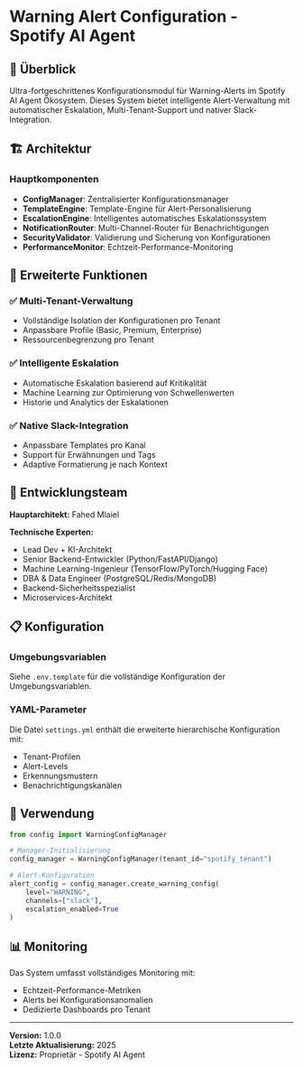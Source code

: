 # Warning Alert Configuration - Spotify AI Agent

## 🎯 Überblick

Ultra-fortgeschrittenes Konfigurationsmodul für Warning-Alerts im Spotify AI Agent Ökosystem. Dieses System bietet intelligente Alert-Verwaltung mit automatischer Eskalation, Multi-Tenant-Support und nativer Slack-Integration.

## 🏗️ Architektur

### Hauptkomponenten

- **ConfigManager**: Zentralisierter Konfigurationsmanager
- **TemplateEngine**: Template-Engine für Alert-Personalisierung
- **EscalationEngine**: Intelligentes automatisches Eskalationssystem
- **NotificationRouter**: Multi-Channel-Router für Benachrichtigungen
- **SecurityValidator**: Validierung und Sicherung von Konfigurationen
- **PerformanceMonitor**: Echtzeit-Performance-Monitoring

## 🚀 Erweiterte Funktionen

### ✅ Multi-Tenant-Verwaltung
- Vollständige Isolation der Konfigurationen pro Tenant
- Anpassbare Profile (Basic, Premium, Enterprise)
- Ressourcenbegrenzung pro Tenant

### ✅ Intelligente Eskalation
- Automatische Eskalation basierend auf Kritikalität
- Machine Learning zur Optimierung von Schwellenwerten
- Historie und Analytics der Eskalationen

### ✅ Native Slack-Integration
- Anpassbare Templates pro Kanal
- Support für Erwähnungen und Tags
- Adaptive Formatierung je nach Kontext

## 👥 Entwicklungsteam

**Hauptarchitekt:** Fahed Mlaiel

**Technische Experten:**
- Lead Dev + KI-Architekt
- Senior Backend-Entwickler (Python/FastAPI/Django)
- Machine Learning-Ingenieur (TensorFlow/PyTorch/Hugging Face)
- DBA & Data Engineer (PostgreSQL/Redis/MongoDB)
- Backend-Sicherheitsspezialist
- Microservices-Architekt

## 📋 Konfiguration

### Umgebungsvariablen

Siehe `.env.template` für die vollständige Konfiguration der Umgebungsvariablen.

### YAML-Parameter

Die Datei `settings.yml` enthält die erweiterte hierarchische Konfiguration mit:
- Tenant-Profilen
- Alert-Levels
- Erkennungsmustern
- Benachrichtigungskanälen

## 🔧 Verwendung

```python
from config import WarningConfigManager

# Manager-Initialisierung
config_manager = WarningConfigManager(tenant_id="spotify_tenant")

# Alert-Konfiguration
alert_config = config_manager.create_warning_config(
    level="WARNING",
    channels=["slack"],
    escalation_enabled=True
)
```

## 📊 Monitoring

Das System umfasst vollständiges Monitoring mit:
- Echtzeit-Performance-Metriken
- Alerts bei Konfigurationsanomalien
- Dedizierte Dashboards pro Tenant

---

**Version:** 1.0.0  
**Letzte Aktualisierung:** 2025  
**Lizenz:** Proprietär - Spotify AI Agent
